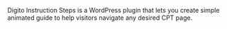 Digito Instruction Steps is a WordPress plugin that lets you create simple animated guide to help visitors navigate any desired CPT page.
